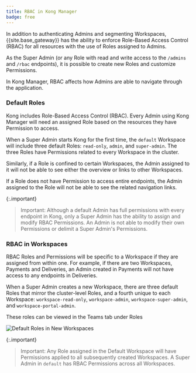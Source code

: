 ```yaml
---
title: RBAC in Kong Manager
badge: free
---
```


In addition to authenticating Admins and segmenting Workspaces,
{{site.base_gateway}} has the ability to enforce Role-Based Access Control
(RBAC) for all resources with the use of Roles assigned to Admins.

As the Super Admin (or any Role with read and write
access to the `/admins` and `/rbac` endpoints), it is possible to
create new Roles and customize Permissions.

In Kong Manager, RBAC affects how Admins are able to navigate
through the application.

### Default Roles

Kong includes Role-Based Access Control (RBAC). Every Admin using Kong Manager
will need an assigned Role based on the resources they have Permission to access.

When a Super Admin starts Kong for the first time, the `default` Workspace will
include three default Roles: `read-only`, `admin`, and `super-admin`. The three
Roles have Permissions related to every Workspace in the cluster.

Similarly, if a Role is confined to certain Workspaces, the Admin assigned to it
will not be able to see either the overview or links to other Workspaces.

If a Role does not have Permission to access entire endpoints,
the Admin assigned to the Role will not be able to see the related navigation links.

{:.important}
> Important: Although a default Admin has full permissions with every
endpoint in Kong, only a Super Admin has the ability to assign and modify RBAC Permissions. An Admin is not able to modify their own Permissions or delimit a Super Admin's Permissions.

### RBAC in Workspaces

RBAC Roles and Permissions will be specific to a Workspace if they are assigned
from within one. For example, if there are two Workspaces, Payments and
Deliveries, an Admin created in Payments will not have access to any
endpoints in Deliveries.

When a Super Admin creates a new Workspace, there are three default Roles that
mirror the cluster-level Roles, and a fourth unique to each Workspace:
`workspace-read-only`, `workspace-admin`, `workspace-super-admin`, and
`workspace-portal-admin`.

These roles can be viewed in the Teams tab under Roles

![Default Roles in New Workspaces](https://doc-assets.konghq.com/1.3/manager/teams/kong-manager-default-roles.png)

{:.important}
> Important: Any Role assigned in the Default Workspace will have
Permissions applied to all subsequently created Workspaces. A Super Admin
in `default` has RBAC Permissions across all Workspaces.
